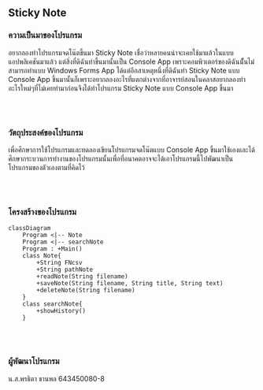 ## Sticky Note
### ความเป็นมาของโปรแกรม
อยากลองทำโปรแกรมจดโน๊ตขึ้นมา Sticky Note เชื่อว่าหลายคนน่าจะเคยใช้มาแล้วในแบบแอปพลิเคชันมาแล้ว แต่สิ่งที่ดิฉันทำขึ้นมานั้นเป็น Console App เพราะคอมพิวเตอร์ของดิฉันนัั้นไม่สามารถทำแบบ Windows Forms App ได้แต่อีกสาเหตุหนึ่งที่ดิฉันทำ Sticky Note แบบ Console App ขึ้นมานั้นก็เพราะอยากลองอะไรที่แตกต่างจากที่อาจารย์สอนในคลาสอยากลองทำอะไรใหม่ๆที่ไม่เคยทำมาก่อนจึงได้ทำโปรแกรม Sticky Note แบบ Console App ขึ้นมา               

<br/><br/>
### วัตถุประสงค์ของโปรแกรม
เพื่อศึกษาการใช้โปรแกรมและทดลองเขียนโปรแกรมจดโน๊ตแบบ Console App ขึ้นมาใช้เองและได้ศึกษากระบวนการทำงานของโปรแกรมนั้นเพื่อที่อนาคตอาจจะได้เอาโปรแกรมนี้ไปพัฒนาเป็นโปรแกรมของตัวเองตามที่คิดไว้

<br/><br/>
### โครงสร้างของโปรแกรม
```mermaid
classDiagram
    Program <|-- Note
    Program <|-- searchNote
    Program : +Main()
    class Note{
        +String FNcsv
        +String pathNote
        +readNote(String filename)
        +saveNote(String filename, String title, String text)
        +deleteNote(String filename)
    }
    class searchNote{
        +showHistory()
    }
```
<br/><br/>
### ผู้พัฒนาโปรแกรม
น.ส.พรธิตา ขานพล  643450080-8                                                                                             
